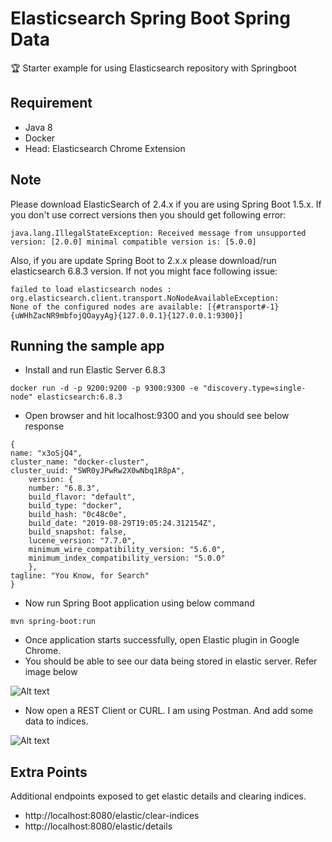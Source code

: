 # Elasticsearch Spring Boot Spring Data
:trophy: Starter example for using Elasticsearch repository with Springboot

## Requirement
* Java 8
* Docker
* Head: Elasticsearch Chrome Extension

## Note
Please download ElasticSearch of 2.4.x if you are using Spring Boot 1.5.x. If you don't use correct versions then you should
get following error:
```
java.lang.IllegalStateException: Received message from unsupported version: [2.0.0] minimal compatible version is: [5.0.0]
```
Also, if you are update Spring Boot to 2.x.x please download/run elasticsearch 6.8.3 version. If not you might face following issue:
```
failed to load elasticsearch nodes : org.elasticsearch.client.transport.NoNodeAvailableException: 
None of the configured nodes are available: [{#transport#-1}{uWHhZacNR9mbfojQOayyAg}{127.0.0.1}{127.0.0.1:9300}]
```
## Running the sample app

* Install and run Elastic Server 6.8.3
```
docker run -d -p 9200:9200 -p 9300:9300 -e "discovery.type=single-node" elasticsearch:6.8.3
```
* Open browser and hit localhost:9300 and you should see below response
```
{
name: "x3oSjQ4",
cluster_name: "docker-cluster",
cluster_uuid: "SWR0yJPwRw2X0wNbq1R8pA",
    version: {
    number: "6.8.3",
    build_flavor: "default",
    build_type: "docker",
    build_hash: "0c48c0e",
    build_date: "2019-08-29T19:05:24.312154Z",
    build_snapshot: false,
    lucene_version: "7.7.0",
    minimum_wire_compatibility_version: "5.6.0",
    minimum_index_compatibility_version: "5.0.0"
    },
tagline: "You Know, for Search"
}
```
* Now run Spring Boot application using below command
```
mvn spring-boot:run
```
* Once application starts successfully, open Elastic plugin in Google Chrome.
* You should be able to see our data being stored in elastic server. Refer image below

![Alt text](https://github.com/Nasruddin/elasticsearch-spring-boot-spring-data/blob/master/elastic-plugin.png?raw=true "Optional Title")

* Now open a REST Client or CURL. I am using Postman. And add some data to indices.

![Alt text](https://github.com/Nasruddin/elasticsearch-spring-boot-spring-data/blob/master/postman.png?raw=true "Optional Title")

## Extra Points
Additional endpoints exposed to get elastic details and clearing indices.
* http://localhost:8080/elastic/clear-indices
* http://localhost:8080/elastic/details
